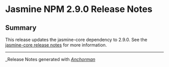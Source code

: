 # Jasmine NPM 2.9.0 Release Notes

## Summary

This release updates the jasmine-core dependency to 2.9.0. See the
[jasmine-core release notes](https://github.com/pivotal/jasmine/blob/master/release_notes/2.9.0.md)
for more information.



------

_Release Notes generated with _[Anchorman](http://github.com/infews/anchorman)_
